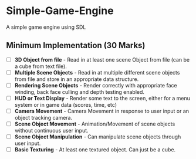 # Simple-Game-Engine
A simple game engine using SDL

## Minimum Implementation (30 Marks)
- [ ] **3D Object from file** - Read in at least one scene Object from file (can be a cube from text file).
- [ ] **Multiple Scene Objects** - Read in at multiple different scene objects from file and store in an appropriate data structure.
- [ ] **Rendering Scene Objects** - Render correctly with appropriate face winding, back face culling and depth testing enabled.
- [ ] **HUD or Text Display** - Render some text to the screen, either for a menu system or in game data (scores, time, etc)
- [ ] **Camera Movement** - Camera Movement in response to user input or an object tracking camera.
- [ ] **Scene Object Movement** - Animation/Movement of scene objects without continuous user input.
- [ ] **Scene Object Manipulation** - Can manipulate scene objects through user input.
- [ ] **Basic Texturing** - At least one textured object. Can just be a cube.
